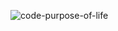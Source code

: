 ![code-purpose-of-life](https://github.com/user-attachments/assets/6f146187-5f21-44f5-93f3-5ecf19c084ee)
